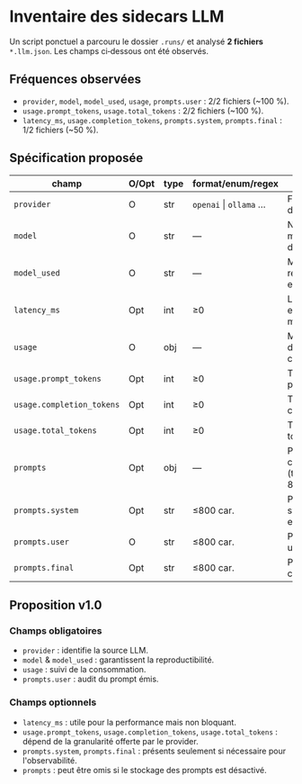 # Inventaire des sidecars LLM

Un script ponctuel a parcouru le dossier `.runs/` et analysé **2 fichiers** `*.llm.json`.
Les champs ci‑dessous ont été observés.

## Fréquences observées

- `provider`, `model`, `model_used`, `usage`, `prompts.user` : 2/2 fichiers (~100 %).
- `usage.prompt_tokens`, `usage.total_tokens` : 2/2 fichiers (~100 %).
- `latency_ms`, `usage.completion_tokens`, `prompts.system`, `prompts.final` : 1/2 fichiers (~50 %).

## Spécification proposée

| champ | O/Opt | type | format/enum/regex | description | source/observabilité |
|---|---|---|---|---|---|
| `provider` | O | str | `openai` \| `ollama` … | Fournisseur du modèle | sidecar FS (`.runs/<run>/nodes/<node>/artifact_*.llm.json`) |
| `model` | O | str | — | Nom du modèle demandé | sidecar FS |
| `model_used` | O | str | — | Modèle réellement exécuté | sidecar FS |
| `latency_ms` | Opt | int | ≥0 | Latence totale en millisecondes | sidecar FS / métriques |
| `usage` | O | obj | — | Métadonnées de consommation | sidecar FS |
| `usage.prompt_tokens` | Opt | int | ≥0 | Tokens du prompt | sidecar FS / métriques |
| `usage.completion_tokens` | Opt | int | ≥0 | Tokens de la complétion | sidecar FS / métriques |
| `usage.total_tokens` | Opt | int | ≥0 | Total des tokens | sidecar FS / métriques |
| `prompts` | Opt | obj | — | Prompts capturés (tronqués à 800 car.) | sidecar FS |
| `prompts.system` | Opt | str | ≤800 car. | Prompt système envoyé | sidecar FS |
| `prompts.user` | O | str | ≤800 car. | Prompt utilisateur | sidecar FS |
| `prompts.final` | Opt | str | ≤800 car. | Prompt final concaténé | sidecar FS |

## Proposition v1.0

### Champs obligatoires
- `provider` : identifie la source LLM.
- `model` & `model_used` : garantissent la reproductibilité.
- `usage` : suivi de la consommation.
- `prompts.user` : audit du prompt émis.

### Champs optionnels
- `latency_ms` : utile pour la performance mais non bloquant.
- `usage.prompt_tokens`, `usage.completion_tokens`, `usage.total_tokens` : dépend de la granularité offerte par le provider.
- `prompts.system`, `prompts.final` : présents seulement si nécessaire pour l'observabilité.
- `prompts` : peut être omis si le stockage des prompts est désactivé.
